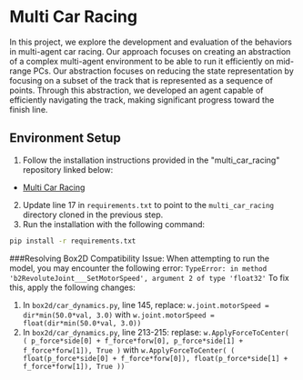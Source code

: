 # Multi Car Racing
In this project, we explore the development and evaluation of the behaviors in multi-agent car racing. Our approach focuses on creating an abstraction of a complex multi-agent environment to be able to run it efficiently on mid-range PCs. Our abstraction focuses on reducing the state representation by focusing on a subset of the track that is represented as a sequence of points. Through this abstraction, we developed an agent capable of efficiently navigating the track, making significant progress toward the finish line.

## Environment Setup
1. Follow the installation instructions provided in the "multi_car_racing" repository linked below:
  - [Multi Car Racing](https://github.com/Sedwall/multi_car_racing)
2. Update line 17 in `requirements.txt` to point to the `multi_car_racing` directory cloned in the previous step.
3. Run the installation with the following command:
  ```bash
  pip install -r requirements.txt
  ```
###Resolving Box2D Compatibility Issue:
When attempting to run the model, you may encounter the following error: ```TypeError: in method 'b2RevoluteJoint___SetMotorSpeed', argument 2 of type 'float32'```
  To fix this, apply the following changes:
  1. In `box2d/car_dynamics.py`, line 145, replace:
     `w.joint.motorSpeed = dir*min(50.0*val, 3.0)`
     with
     `w.joint.motorSpeed = float(dir*min(50.0*val, 3.0))`
  3. In `box2d/car_dynamics.py`, line 213-215: replase:
        `w.ApplyForceToCenter( (
                p_force*side[0] + f_force*forw[0],
                p_force*side[1] + f_force*forw[1]), True )`
        with
        `w.ApplyForceToCenter( (
                float(p_force*side[0] + f_force*forw[0]),
                float(p_force*side[1] + f_force*forw[1]), True ))`
